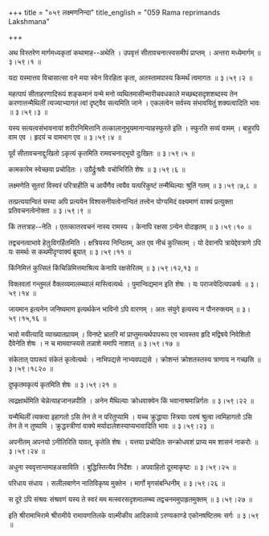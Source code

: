 +++
title = "०५९ लक्ष्मणनिन्दा"
title_english = "059 Rama reprimands Lakshmana"

+++


अथ विस्तरेण मार्गमध्यकृतां कथामाह--अथेति । उपवृत्तं सीतावचनात्स्वसमीपं
प्राप्तम् । अन्तरा मध्येमार्गम्  ॥  ३।५९।१  ॥   

  

यदा यस्मात्तव विचासात्सा वने मया स्वेन विरहिता कृता, अतस्तामपास्य
किमर्थं त्वमागतः  ॥  ३।५९।२  ॥   

  

महत्पापं सीताहरणादिरूपं शङ्कमानं यन्मे मनो व्यथितमासीन्मारीचवधकाले
मच्छब्दसदृशशब्दस्य तेन करणात्तन्मैथिलीं त्यज्याभ्यागतं त्वां दृष्ट्वैव
सत्यमिति जाने । एकलत्वेन सर्वस्य संभावयितुं शक्यत्वादिति भावः  ॥  ३।५९।३
 ॥   

  

यस्य सत्यत्वसंभावनायां शरीरनिमित्तानि तत्कालानुभूयमानान्याहस्फुरते इति ।
स्फुरति सव्यं वामम् । बाहुरपि वाम एव । हृदयं च वामभाग एव  ॥  ३।५९।४  ॥   

  

पूर्वं सीतावचनाद्दुःखितो ऽकृत्यं कृतमिति रामवचनाद्भूयो दुःखितः  ॥  ३।५९।५
 ॥   

  

कामकारेम स्वेच्छया प्रचोदितः । उग्रैर्द्रुःश्रवैः वचोभिरिति शेषः  ॥ 
३।५९।६  ॥   

  

लक्ष्मणेति सुतरां विस्वरं परित्राहीति च आर्येणैव त्वयैव यत्परिकुष्टं
तन्मैथिल्याः श्रुतिं गतम्  ॥  ३।५९।७,८  ॥   

  

तत्प्रत्ययान्वितं यस्या अपि प्रत्ययेन विश्वसनीयत्वेनान्वितं तत्त्वेन
योग्यमिदं वक्ष्यमाणं वाक्यं प्रत्युक्ता प्रतिवचनत्वेनोक्ता  ॥  ३।५९।९
 ॥   

  

किं तत्तत्राह--नेति । एतत्कातरवचनं नास्य रामस्य । केनापि रक्षसा ऽन्येन
वोदाहृतम्  ॥  ३।५९।१०  ॥   

  

तद्वचनत्वाभावे हेतुःविगर्हितमिति । क्षत्रियस्य निन्दितम्, अत एव नीचं
कुत्सितम् । यो देवानपि त्रायेद्देवत्राणे ऽपि यः समर्थः स कथमीदृग्वाक्यं
ब्रूयात्  ॥  ३।५९।११  ॥   

  

किंनिमित्तं कुत्सितं किंचिन्निमित्तमाश्रित्य केनापि रक्षसेरितम्  ॥ 
३।५९।१२,१३  ॥   

  

विक्लवतां गन्तुमलं वैक्लव्यमालम्ब्यालं मास्त्वित्यर्थः । पुमान्विद्यमान
इति शेषः । यः पराजयेदित्यपकर्षः  ॥  ३।५९।१४  ॥   

  

जायमान इत्यनेन जनिष्यमाण इत्यर्थकेन भाविनो ऽपि वारणम् । अतः संयुगे
इत्यस्य न पौनरुक्त्यम्  ॥  ३।५९।१५,१६  ॥   

  

भावो मयीत्यादि व्याख्यातप्रायम् । विनष्टे भ्रातरि मां
प्राप्तुमत्यर्थपापरूप एव भावस्तव हृदि मद्विषये निवेशितो दैवेनेति शेषः ।
न च मामवाप्स्यसे तन्नाशे ममापि नाशात्  ॥  ३।५९।१७  ॥   

  

संकेतात् पापरूपं संकेतं कृत्वेत्यर्थः । नाभिपद्यसे नाभ्यवपद्यसे ।
क्रोशन्तं क्रोशतस्तस्य त्राणाय न गच्छसि  ॥  ३।५९।१८२०  ॥   

  

दुष्कृतमकृत्यं कृतमिति शेषः  ॥  ३।५९।२१  ॥   

  

त्वद्रक्षार्थमिति चेन्नेत्याहजानन्नपीति । अनेन मैथिल्याः क्रोधवाक्येन
किं भवानाश्रमान्निर्गतः  ॥  ३।५९।२२  ॥   

  

यन्मैथिलीं त्यक्त्वा इहागतो ऽसि तेन ते न परितुप्यामि । यच्च क्रुद्धायाः
स्त्रियाः परुषं श्रुत्वा त्वमिहागतो ऽसि तेन ते न तुष्यामि ।
क्रुद्धस्त्रीणां वाक्ये मर्यादालेशस्याप्यभावादिति भावः  ॥  ३।५९।२३  ॥   

  

अपनीतम् अपनयो ऽनीतिरिति यावत्, कृतेति शेषः । यत्तया प्रचोदितः
सन्क्रोधवशं प्राप्य मम शासनं नाकरोः  ॥  ३।५९।२४  ॥   

  

अधुना स्ववृत्तान्तमाहअसाविति । बुद्धिस्तित्यैव निर्देशः । अपवाहितो
दूरमाकृष्टः  ॥  ३।५९।२५  ॥   

  

परिधाय संधाय । सलीलबाणेन नातिविकृष्य मुक्तेन । मार्गो मृगसंबन्धिनीम्  ॥ 
३।५९।२६  ॥   

  

स दूरे ऽपि संश्रवः संश्रवणं यस्य ते स्वरं मम मत्स्वरसदृशमालम्ब्य
तद्वचनममुपाहृतमुक्तम्  ॥  ३।५९।२७  ॥   

  

इति श्रीरामाभिरामे श्रीरामीये रामायणतिलके वाल्मीकीय आदिकाव्ये
ऽरण्यकाण्डे एकोनषष्टितमः सर्गः  ॥  ३।५९  ॥   

  


